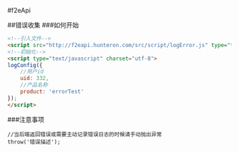 #f2eApi

##错误收集
###如何开始
```html
<!--引入文件-->
<script src="http://f2eapi.hunteron.com/src/script/logError.js" type="text/javascript"></script>
<!--初始化-->
<script type="text/javascript" charset="utf-8">
logConfig({
    //用户id
    uid: 332,
    //产品名称
    product: 'errorTest'
});
</script>
```
###注意事项
```javacript
//当后端返回错误或需要主动记录错误日志的时候请手动抛出异常
throw('错误描述');
```
